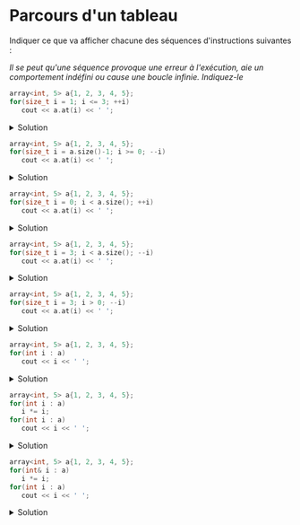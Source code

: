 # Parcours d'un tableau

Indiquer ce que va afficher chacune des séquences d'instructions suivantes :

_Il se peut qu'une séquence provoque une erreur à l'exécution, aie un comportement indéfini ou cause une boucle infinie. Indiquez-le_ 

~~~cpp
array<int, 5> a{1, 2, 3, 4, 5};
for(size_t i = 1; i <= 3; ++i)
   cout << a.at(i) << ' ';
~~~
<details>
<summary>Solution</summary>

~~~
2 3 4
~~~
</details>

~~~cpp
array<int, 5> a{1, 2, 3, 4, 5};
for(size_t i = a.size()-1; i >= 0; --i)
   cout << a.at(i) << ' ';
~~~
<details>
<summary>Solution</summary>

Erreur à l'exécution quand i vaut `size_t(-1) == std::numeric_limits<size_t>::max()`. Par exemple, 

~~~
5 4 3 2 1 libc++abi: terminating due to uncaught exception of type std::out_of_range: array::at
~~~
</details>

~~~cpp
array<int, 5> a{1, 2, 3, 4, 5};
for(size_t i = 0; i < a.size(); ++i)
   cout << a.at(i) << ' ';
~~~
<details>
<summary>Solution</summary>

~~~
1 2 3 4 5 
~~~
</details>

~~~cpp
array<int, 5> a{1, 2, 3, 4, 5};
for(size_t i = 3; i < a.size(); --i)
   cout << a.at(i) << ' ';
~~~
<details>
<summary>Solution</summary>

~~~
4 3 2 1  
~~~
</details>

~~~cpp
array<int, 5> a{1, 2, 3, 4, 5};
for(size_t i = 3; i > 0; --i)
   cout << a.at(i) << ' ';
~~~
<details>
<summary>Solution</summary>

~~~
4 3 2 
~~~
</details>

~~~cpp
array<int, 5> a{1, 2, 3, 4, 5};
for(int i : a)
   cout << i << ' ';
~~~
<details>
<summary>Solution</summary>
~~~
1 2 3 4 5
~~~
</details>

~~~cpp
array<int, 5> a{1, 2, 3, 4, 5};
for(int i : a)
   i *= i;
for(int i : a)
   cout << i << ' '; 
~~~
<details>
<summary>Solution</summary>
~~~
1 2 3 4 5 
~~~
</details>

~~~cpp
array<int, 5> a{1, 2, 3, 4, 5};
for(int& i : a)
   i *= i;
for(int i : a)
   cout << i << ' '; 
~~~
<details>
<summary>Solution</summary>
~~~
1 4 9 16 25 
~~~
</details>